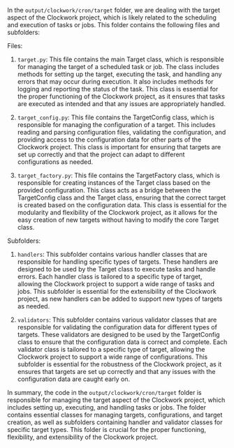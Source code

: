 
In the `output/clockwork/cron/target` folder, we are dealing with the target aspect of the Clockwork project, which is likely related to the scheduling and execution of tasks or jobs. This folder contains the following files and subfolders:

Files:
1. `target.py`: This file contains the main Target class, which is responsible for managing the target of a scheduled task or job. The class includes methods for setting up the target, executing the task, and handling any errors that may occur during execution. It also includes methods for logging and reporting the status of the task. This class is essential for the proper functioning of the Clockwork project, as it ensures that tasks are executed as intended and that any issues are appropriately handled.

2. `target_config.py`: This file contains the TargetConfig class, which is responsible for managing the configuration of a target. This includes reading and parsing configuration files, validating the configuration, and providing access to the configuration data for other parts of the Clockwork project. This class is important for ensuring that targets are set up correctly and that the project can adapt to different configurations as needed.

3. `target_factory.py`: This file contains the TargetFactory class, which is responsible for creating instances of the Target class based on the provided configuration. This class acts as a bridge between the TargetConfig class and the Target class, ensuring that the correct target is created based on the configuration data. This class is essential for the modularity and flexibility of the Clockwork project, as it allows for the easy creation of new targets without having to modify the core Target class.

Subfolders:
1. `handlers`: This subfolder contains various handler classes that are responsible for handling specific types of targets. These handlers are designed to be used by the Target class to execute tasks and handle errors. Each handler class is tailored to a specific type of target, allowing the Clockwork project to support a wide range of tasks and jobs. This subfolder is essential for the extensibility of the Clockwork project, as new handlers can be added to support new types of targets as needed.

2. `validators`: This subfolder contains various validator classes that are responsible for validating the configuration data for different types of targets. These validators are designed to be used by the TargetConfig class to ensure that the configuration data is correct and complete. Each validator class is tailored to a specific type of target, allowing the Clockwork project to support a wide range of configurations. This subfolder is essential for the robustness of the Clockwork project, as it ensures that targets are set up correctly and that any issues with the configuration data are caught early on.

In summary, the code in the `output/clockwork/cron/target` folder is responsible for managing the target aspect of the Clockwork project, which includes setting up, executing, and handling tasks or jobs. The folder contains essential classes for managing targets, configurations, and target creation, as well as subfolders containing handler and validator classes for specific target types. This folder is crucial for the proper functioning, flexibility, and extensibility of the Clockwork project.

    